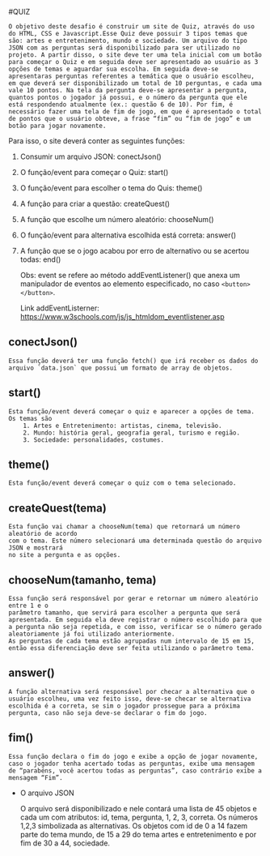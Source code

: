 #QUIZ

    O objetivo deste desafio é construir um site de Quiz, através do uso do HTML, CSS e Javascript.Esse Quiz deve possuir 3 tipos temas que são: artes e entretenimento, mundo e sociedade. Um arquivo do tipo JSON com as perguntas será disponibilizado para ser utilizado no projeto. A partir disso, o site deve ter uma tela inicial com um botão para começar o Quiz e em seguida deve ser apresentado ao usuário as 3 opções de temas e aguardar sua escolha. Em seguida deve-se apresentaras perguntas referentes a temática que o usuário escolheu, em que deverá ser disponibilizado um total de 10 perguntas, e cada uma vale 10 pontos. Na tela da pergunta deve-se apresentar a pergunta, quantos pontos o jogador já possui, e o número da pergunta que ele está respondendo atualmente (ex.: questão 6 de 10). Por fim, é necessário fazer uma tela de fim de jogo, em que é apresentado o total de pontos que o usuário obteve, a frase “fim” ou “fim de jogo” e um botão para jogar novamente.
Para isso, o site deverá conter as seguintes funções:
1. Consumir um arquivo JSON: conectJson()
2. O função/event para começar o Quiz: start()
3. O função/event para escolher o tema do Quis: theme()
4. A função para criar a questão: createQuest()
5. A função que escolhe um número aleatório: chooseNum()
6. O função/event para alternativa escolhida está correta: answer()
7. A função que se o jogo acabou por erro de alternativo ou se acertou todas: end()
    
    Obs: event se refere ao método addEventListener() que anexa um manipulador de eventos ao elemento especificado, no caso `<button></button>`.

    Link addEventListerner: https://www.w3schools.com/js/js_htmldom_eventlistener.asp

## conectJson()
    Essa função deverá ter uma função fetch() que irá receber os dados do arquivo `data.json` que possui um formato de array de objetos.
## start()
    Esta função/event deverá começar o quiz e aparecer a opções de tema. Os temas são
        1. Artes e Entretenimento: artistas, cinema, televisão.
        2. Mundo: história geral, geografia geral, turismo e região. 
        3. Sociedade: personalidades, costumes.
## theme()
    Esta função/event deverá começar o quiz com o tema selecionado.
## createQuest(tema)
    Esta função vai chamar a chooseNum(tema) que retornará um número aleatório de acordo 
    com o tema. Este número selecionará uma determinada questão do arquivo JSON e mostrará 
    no site a pergunta e as opções. 
## chooseNum(tamanho, tema)
    Essa função será responsável por gerar e retornar um número aleatório entre 1 e o 
    parâmetro tamanho, que servirá para escolher a pergunta que será apresentada. Em seguida ela deve registrar o número escolhido para que a pergunta não seja repetida, e com isso, verificar se o número gerado aleatoriamente já foi utilizado anteriormente.
    As perguntas de cada tema estão agrupadas num intervalo de 15 em 15, então essa diferenciação deve ser feita utilizando o parâmetro tema.
## answer()
    A função alternativa será responsável por checar a alternativa que o usuário escolheu, uma vez feito isso, deve-se checar se alternativa escolhida é a correta, se sim o jogador prossegue para a próxima pergunta, caso não seja deve-se declarar o fim do jogo.
## fim()
    Essa função declara o fim do jogo e exibe a opção de jogar novamente, caso o jogador tenha acertado todas as perguntas, exibe uma mensagem de “parabéns, você acertou todas as perguntas”, caso contrário exibe a mensagem “Fim”.
* O arquivo JSON
    
    O arquivo será disponibilizado e nele contará uma lista de 45 objetos e cada um com atributos: id, tema, pergunta, 1, 2, 3, correta. Os números 1,2,3 simbolizada as alternativas.
    Os objetos com id de 0 a 14 fazem parte do tema mundo, de 15 a 29 do tema artes e entretenimento e por fim de 30 a 44, sociedade.